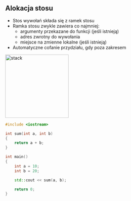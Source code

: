 ## Alokacja stosu

<div class="multicolumn">
<div class="col">

* <!-- .element: class="fragment fade-in" --> Stos wywołań składa się z ramek stosu

* <!-- .element: class="fragment fade-in" --> Ramka stosu zwykle zawiera co najmniej:
  * <!-- .element: class="fragment fade-in" --> argumenty przekazane do funkcji (jeśli istnieją)
  * <!-- .element: class="fragment fade-in" --> adres zwrotny do wywołania
  * <!-- .element: class="fragment fade-in" --> miejsce na zmienne lokalne (jeśli istnieją)
* <!-- .element: class="fragment fade-in" --> Automatyczne cofanie przydziału, gdy poza zakresem

<img height="200" data-src="img/stack.png" src="img/stack.png" alt="stack" class="plain">
<!-- .element: class="fragment fade-in" -->

</div>
<div class="col">

```cpp
#include <iostream>

int sum(int a, int b)
{
    return a + b;
}

int main()
{
    int a = 10;
    int b = 20;

    std::cout << sum(a, b);

    return 0;
}


```

</div>
</div>